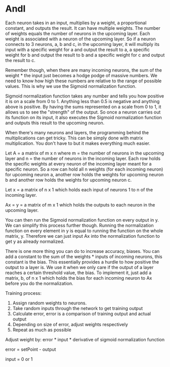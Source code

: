 # AndI


Each neuron takes in an input, multiplies by a weight, a proportional constant, and outputs the result. It can have multiple weights. The number of weights equals the number of neurons in the upcoming layer. Each weight is associated with a neuron of the upcoming layer. So if a neuron connects to 3 neurons, a, b and c, in the upcoming layer, it will multiply its input with a specific weight for a and output the result to a, a specific weight for b and output the result to b and a specific weight for c and output the result to c.

Remember though, when there are many incoming neurons, the sum of the weight * the input just becomes a hodge podge of massive numbers. We need to know how high these numbers are relative to the range of possible values. This is why we use the Sigmoid normalization function.

Sigmoid normalization function takes any number and tells you how positive it is on a scale from 0 to 1. Anything less than 0.5 is negative and anything
above is positive. By having the sums represented on a scale from 0 to 1, it allows us to see the "strength" of the output. So once a neuron carries out its function on its input, it also executes the Sigmoid normalization function and outputs this result to the upcoming neuron.

When there's many neurons and layers, the programming behind the multiplications can get tricky. This can be simply done with matrix multiplication. You don't have to but it makes everything much easier.

Let A = a matrix of m x n where m = the number of neurons in the upcoming layer and n = the number of neurons in the incoming layer. Each row holds the specific weights at every neuron of the incoming layer meant for a specific neuron. So a row can hold all n weights (for each incoming neuron) for upcoming neuron a, another row holds the weights for upcoming neuron b and another row holds the weights for upcoming neuron c.

Let x = a matrix of n x 1 which holds each input of neurons 1 to n of the incoming layer.

Ax = y = a matrix of m x 1 which holds the outputs to each neuron in the upcoming layer.

You can then run the Sigmoid normalization function on every output in y. We can simplify this process further though. Running the normalization function on every element in y is equal to running the function on the whole matrix, y. Therefore we can just input Ax into the normalization function to get y as already normalized.

There is one more thing you can do to increase accuracy, biases. You can add a constant to the sum of the weights * inputs of incoming neurons, this constant is the bias. This essentially provides a hurdle to how positive the output to a layer is. We use it when we only care if the output of a layer reaches a certain threshold value, the bias. To implement it, just add a matrix, b, of n x 1 which holds the bias for each incoming neuron to Ax before you do the normalization. 




Training process:
1. Assign random weights to neurons.
2. Take random inputs through the network to get training output
2. Calculate error, error is a comparison of training output and actual output
3. Depending on size of error, adjust weights respectively
4. Repeat as much as possible

Adjust weight by: error * input * derivative of sigmoid normalization function

error = setPoint - output

input = 0 or 1
